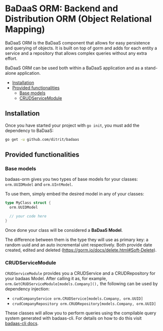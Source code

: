 # BaDaaS ORM: Backend and Distribution ORM (Object Relational Mapping) <!-- omit in toc -->

BaDaaS ORM is the BaDaaS component that allows for easy persistence and querying of objects. It is built on top of gorm and adds for each entity a service and a repository that allows complex queries without any extra effort.

BaDaaS ORM can be used both within a BaDaaS application and as a stand-alone application.

- [Installation](#installation)
- [Provided functionalities](#provided-functionalities)
  - [Base models](#base-models)
  - [CRUDServiceModule](#crudservicemodule)

## Installation

Once you have started your project with `go init`, you must add the dependency to BaDaaS:

```bash
go get -u github.com/ditrit/badaas
```

## Provided functionalities

### Base models

badaas-orm gives you two types of base models for your classes: `orm.UUIDModel` and `orm.UIntModel`.

To use them, simply embed the desired model in any of your classes:

```go
type MyClass struct {
  orm.UUIDModel

  // your code here
}
```

Once done your class will be considered a **BaDaaS Model**.

The difference between them is the type they will use as primary key: a random uuid and an auto incremental uint respectively. Both provide date created, edited and deleted (<https://gorm.io/docs/delete.html#Soft-Delete>).

### CRUDServiceModule

`CRUDServiceModule` provides you a CRUDService and a CRUDRepository for your badaas Model. After calling it as, for example, `orm.GetCRUDServiceModule[models.Company](),` the following can be used by dependency injection:

- `crudCompanyService orm.CRUDService[models.Company, orm.UUID]`
- `crudCompanyRepository orm.CRUDRepository[models.Company, orm.UUID]`

These classes will allow you to perform queries using the compilable query system generated with badaas-cli. For details on how to do this visit [badaas-cli docs](github.com/ditrit/badaas-cli/README.md).
